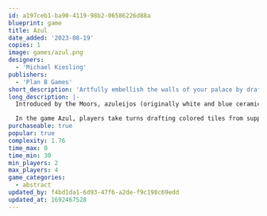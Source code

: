 ```yaml
---
id: a197ceb1-ba90-4119-98b2-06586226d88a
blueprint: game
title: Azul
date_added: '2023-08-19'
copies: 1
image: games/azul.png
designers:
  - 'Michael Kiesling'
publishers:
  - 'Plan B Games'
short_description: 'Artfully embellish the walls of your palace by drafting the most beautiful tiles.'
long_description: |-
  Introduced by the Moors, azuleijos (originally white and blue ceramic tiles) were fully embraced by the Portuguese when their king Manuel I, on a visit to the Alhambra palace in Southern Spain, was mesmerized by the stunning beauty of the Moorish decorative tiles. The king, awestruck by the interior beauty of the Alhambra, immediately ordered that his own palace in Portugal be decorated with similar wall tiles. As a tile-laying artist, you have been challenged to embellish the walls of the Royal Palace of Evora.

  In the game Azul, players take turns drafting colored tiles from suppliers to their player board. Later in the round, players score points based on how they've placed their tiles to decorate the palace. Extra points are scored for specific patterns and completing sets; wasted supplies harm the player's score. The player with the most points at the end of the game wins.
purchaseable: true
popular: true
complexity: 1.76
time_max: 0
time_min: 30
min_players: 2
max_players: 4
game_categories:
  - abstract
updated_by: f4bd1da1-6d93-47f6-a2de-f9c198c69edd
updated_at: 1692467528
---
```

